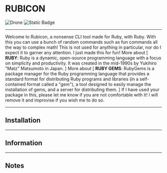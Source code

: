 # RUBICON
![Drone](https://img.shields.io/drone/build/nvttles/rubicon)
![Static Badge](https://img.shields.io/badge/ruby-violet)

---
Welcome to Rubicon, a nonsense CLI tool made for Ruby, with Ruby. With this you can use a bunch of random commands such as fun commands all the way to complex math! This is not used for anything in particular, nor do I expect it to garner any attention. I just made this for fun! More about [ **RUBY**: Ruby is a dynamic, open-source programming language with a focus on simplicity and productivity. It was created in the mid-1990s by Yukihiro "Matz" Matsumoto in Japan. ] More about [ **RUBY GEMS**: RubyGems is a package manager for the Ruby programming language that provides a standard format for distributing Ruby programs and libraries (in a self-contained format called a "gem"), a tool designed to easily manage the installation of gems, and a server for distributing them. ] If I have used your package in this, please let me know if you are not comfortable with it! I will remove it and improvise if you wish me to do so.

---
## Installation
---
## Information
---
## Notes
